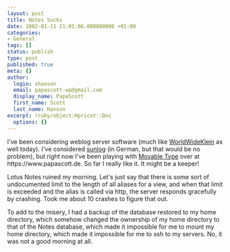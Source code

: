```yaml
---
layout: post
title: Notes Sucks
date: 2002-01-11 21:01:06.000000000 +01:00
categories:
- General
tags: []
status: publish
type: post
published: true
meta: {}
author:
  login: shanson
  email: papascott-wp@gmail.com
  display_name: PapaScott
  first_name: Scott
  last_name: Hanson
excerpt: !ruby/object:Hpricot::Doc
  options: {}
---
```

<p>I've been considering weblog server software (much like <a href="http://www.nothingbutthetruth.de/stories.php?story=02/01/11/4320090">WorldWideKlein</a> as well today). I've considered <a href="http://www.sunlog.ch/">sunlog</a> (in German, but that would be no problem), but right now I've been playing with <a href="http://www.movabletype.org">Movable Type</a> over at https://www.papascott.de. So far I really like it. It might be a keeper!</p>
<p>Lotus Notes ruined my morning. Let's just say that there is some sort of undocumented limit to the length of all aliases for a view, and when that limit is exceeded and the alias is called via http, the server responds gracefully by crashing. Took me about 10 crashes to figure that out.</p>
<p>To add to the misery, I had a backup of the database restored to my home directory, which somehow changed the ownership of my home directory to that of the Notes database, which made it impossible for me to mount my home directory, which made it impossible for me to ssh to my servers. No, it was not a good morning at all.</p>
